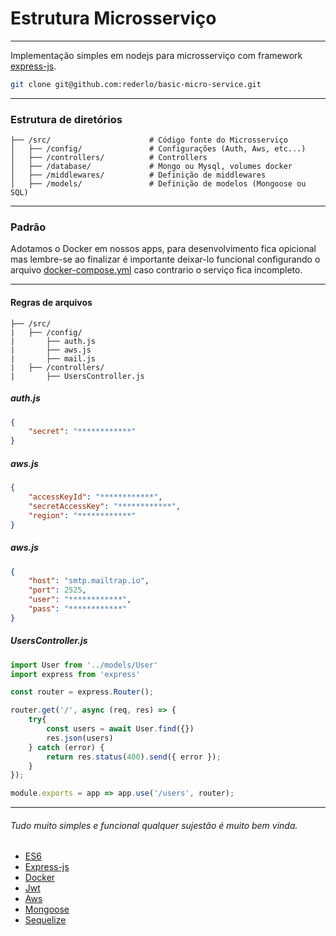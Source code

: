 # Estrutura Microsserviço

---

Implementação simples em nodejs para microsserviço com framework [express-js](https://expressjs.com/pt-br/starter/installing.html).

```bash
git clone git@github.com:rederlo/basic-micro-service.git
```
---

### Estrutura de diretórios

```
├── /src/                      # Código fonte do Microsserviço
│   ├── /config/               # Configurações (Auth, Aws, etc...)
│   ├── /controllers/          # Controllers
│   ├── /database/             # Mongo ou Mysql, volumes docker
│   ├── /middlewares/          # Definição de middlewares 
│   ├── /models/               # Definição de modelos (Mongoose ou SQL) 
```
---

### Padrão
 
Adotamos o Docker em nossos apps, para desenvolvimento fica opicional mas lembre-se ao finalizar é importante deixar-lo funcional configurando o arquivo [docker-compose.yml](./docker-compose.yml) caso contrario o serviço fica incompleto.

---

#### Regras de arquivos
```
├── /src/
|   ├── /config/
|       ├── auth.js
|       ├── aws.js
|       ├── mail.js
|   ├── /controllers/
|       ├── UsersController.js
```

##### auth.js
```json
{
    "secret": "************"
}
```

##### aws.js
```json
{
    "accessKeyId": "************",
    "secretAccessKey": "************",
    "region": "************"
}
```

##### aws.js
```json
{
    "host": "smtp.mailtrap.io",
    "port": 2525,
    "user": "************",
    "pass": "************"
}
```

##### UsersController.js
```js
import User from '../models/User'
import express from 'express'

const router = express.Router();

router.get('/', async (req, res) => {
    try{
        const users = await User.find({})
        res.json(users)
    } catch (error) {
        return res.status(400).send({ error });
    }
});

module.exports = app => app.use('/users', router);
```

---

###### Tudo muito simples e funcional qualquer sujestão é muito bem vinda.

+ [ES6](https://babeljs.io/docs/en/learn.html)
+ [Express-js](https://expressjs.com/pt-br/starter/installing.html)
+ [Docker](https://www.docker.com/get-started#nav-developer)
+ [Jwt](https://www.npmjs.com/package/jsonwebtoken)
+ [Aws](https://www.npmjs.com/package/aws-sdk)
+ [Mongoose](https://www.npmjs.com/package/mongoose)
+ [Sequelize](https://www.npmjs.com/package/sequelize) 